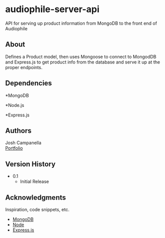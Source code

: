 # audiophile-server-api
API for serving up product information from MongoDB to the front end of Audiophile

## About

Defines a Product model, then uses Mongoose to connect to MongodDB and Express.js to get product info from the database and serve it up at the proper endpoints.

## Dependencies

*MongoDB

*Node.js

*Express.js

## Authors

Josh Campanella  
[Portfolio](https://joshcamp.dev)

## Version History

* 0.1
    * Initial Release

## Acknowledgments

Inspiration, code snippets, etc.

* [MongoDB](https://www.mongodb.com/)
* [Node](https://nodejs.org/)
* [Express.js](https://expressjs.com/)
